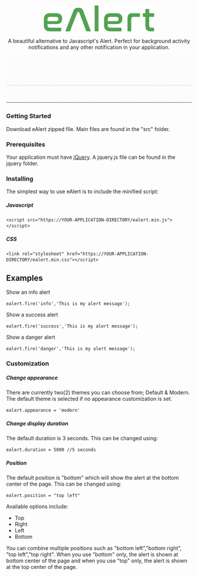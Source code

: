 <p align="center">
    <img alt="Logo" src="https://github.com/THE-EDDY/ealert/blob/master/assets/logo.png" width="300">
</p>

<p align="center">
A beautiful alternative to Javascript's Alert. 
Perfect for background activity notifications and any other notification in your application. 
</p>
<p align="center">
  <img alt="Sample alert" src="https://github.com/THE-EDDY/ealert/blob/master/assets/ealert.gif">
</p>

### Getting Started

Download eAlert zipped file. Main files are found in the "src" folder. 

### Prerequisites

Your application must have [jQuery](https://jquery.com). A jquery.js file can be found in the jquery folder.


### Installing

The simplest way to use eAlert is to include the minified script:

##### Javascript
```
<script src="https://YOUR-APPLICATION-DIRECTORY/ealert.min.js"></script>
```

##### CSS
```
<link rel="stylesheet" href="https://YOUR-APPLICATION-DIRECTORY/ealert.min.css"></script>
```

## Examples

Show an info alert
```
ealert.fire('info','This is my alert message');
```

Show a success alert
```
ealert.fire('success','This is my alert message');
```

Show a danger alert
```
ealert.fire('danger','This is my alert message');
```

### Customization

##### Change appearance

There are currently two(2) themes you can choose from; Default & Modern.
The default theme is selected if no appearance customization is set.

```
ealert.appearance = 'modern'
```

##### Change display duration

The default duration is 3 seconds. This can be changed using:

```
ealert.duration = 5000 //5 seconds
```

##### Position

The default position is "bottom" which will show the alert at the bottom
center of the page. This can be changed using: 

```
ealert.position = "top left"
```

Available options include:
* Top
* Right
* Left
* Bottom

You can combine multiple positions such as "bottom left","bottom right",
"top left","top right". When you use "bottom" only, the alert is shown at
bottom center of the page and when you use "top" only, the alert is shown
at the top center of the page.
